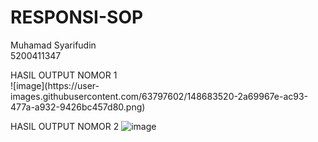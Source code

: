 # RESPONSI-SOP


  <p>Muhamad Syarifudin<br/>
  5200411347</p>



<p>HASIL OUTPUT NOMOR 1 <br/>
![image](https://user-images.githubusercontent.com/63797602/148683520-2a69967e-ac93-477a-a932-9426bc457d80.png)</p>


HASIL OUTPUT NOMOR 2
![image](https://user-images.githubusercontent.com/63797602/148683449-feaab4e8-260e-4c85-9eea-d3b3f6289ee3.png)



